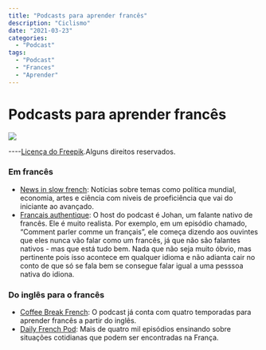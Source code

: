 ```yaml
---
title: "Podcasts para aprender francês"
description: "Ciclismo"
date: "2021-03-23"
categories:
  - "Podcast"
tags:
  - "Podcast"
  - "Frances"
  - "Aprender"
---
```




# Podcasts para aprender francês

![](https://i.imgur.com/VMQYx53.jpg)

----[Licença do Freepik](https://br.freepik.com/vetores-gratis/pequenos-homens-e-mulheres-ouvindo-radio-ou-transmitindo-ilustracao-plana-ilustracao-de-desenho-animado_12699866.htm#page=1&query=podcast&position=37).Alguns direitos reservados.


### Em francês

- [News in slow french](https://www.newsinslowfrench.com/): Notícias sobre temas como política mundial, economia, artes e ciência com niveis de proeficiência que vai do iniciante ao avançado.
- [Francais authentique](https://www.francaisauthentique.com/podcasts/): O host do podcast é Johan, um falante nativo de francês. Ele é muito realista. Por exemplo, em um episódio chamado, “Comment parler comme un français”, ele começa dizendo aos ouvintes que eles nunca vão falar como um francês, já que não são falantes nativos - mas que está tudo bem. Nada que não seja muito óbvio, mas pertinente pois isso acontece em qualquer idioma e não adianta cair no conto de que só se fala bem se consegue falar igual a uma pesssoa nativa do idiona.



### Do inglês para o francês

- [Coffee Break French](https://coffeebreaklanguages.com/coffeebreakfrench/): O podcast já conta com quatro temporadas para aprender francês a partir do inglês.  
- [Daily French Pod](https://dailyfrenchpod.com/): Mais de quatro mil episódios ensinando sobre situações cotidianas que podem ser encontradas na França.

